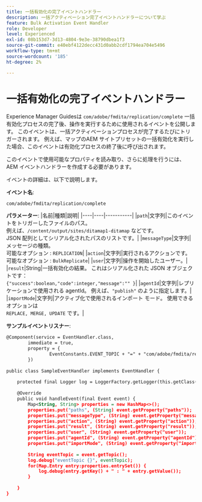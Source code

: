 ```yaml
---
title: 一括有効化の完了イベントハンドラー
description: 一括アクティベーション完了イベントハンドラーについて学ぶ
feature: Bulk Activation Event Handler
role: Developer
level: Experienced
exl-id: 08b153d7-3d13-4804-9e3e-38790dbea1f3
source-git-commit: e40ebf4122decc431d0abb2cdf1794ea704e5496
workflow-type: tm+mt
source-wordcount: '185'
ht-degree: 2%

---
```


# 一括有効化の完了イベントハンドラー

Experience Manager Guidesは `com/adobe/fmdita/replication/complete` 一括有効化プロセスの完了後、操作を実行するために使用されるイベントを公開します。 このイベントは、一括アクティベーションプロセスが完了するたびにトリガーされます。 例えば、マップのAEM サイトプリセットの一括有効化を実行した場合、このイベントは有効化プロセスの終了後に呼び出されます。

このイベントで使用可能なプロパティを読み取り、さらに処理を行うには、AEM イベントハンドラーを作成する必要があります。

イベントの詳細は、以下で説明します。

**イベント名**:

```
com/adobe/fmdita/replication/complete 
```

**パラメーター**:
|名前|種類|説明|
|----|----|-----------|
|`path`|文字列|このイベントをトリガーしたファイルのパス。 <br>例えば、`/content/output/sites/ditamap1-ditamap` などです。<br> JSON 配列としてシリアル化されたパスのリストです。|
|`messageType`|文字列|メッセージの種類。 <br> 可能なオプション : `REPLICATION`|
|`action`|文字列|実行されるアクションです。 <br> 可能なオプション : `BulkReplicate`|
|`user`|文字列|操作を開始したユーザー。|
|`result`|String|一括有効化の結果。 これはシリアル化された JSON オブジェクトです：<br>`{"success":boolean,"code":integer,"message":"" }`|
|`agentId`|文字列|レプリケーションで使用される agentId。 例えば、`"publish"` のように指定します。|
|`importMode`|文字列|アクティブ化で使用されるインポート モード。 使用できるオプションは <br>`REPLACE, MERGE, UPDATE` です。|


**サンプルイベントリスナー**:

```XML
@Component(service = EventHandler.class,
        immediate = true,
        property = {
                EventConstants.EVENT_TOPIC + "=" + "com/adobe/fmdita/replication/complete",
        })
 
public class SampleEventHandler implements EventHandler {
 
    protected final Logger log = LoggerFactory.getLogger(this.getClass());
 
    @Override
    public void handleEvent(final Event event) {
        Map<String, String> properties = new HashMap<>();
        properties.put("paths", (String) event.getProperty("paths"));
        properties.put("messageType", (String) event.getProperty("messageType"));
        properties.put("action", (String) event.getProperty("action"));
        properties.put("result", (String) event.getProperty("result"));
        properties.put("user", (String) event.getProperty("user"));
        properties.put("agentId", (String) event.getProperty("agentId"));
        properties.put("importMode", (String) event.getProperty("importMode"));
 
        String eventTopic = event.getTopic();
        log.debug("eventTopic {}", eventTopic);
        for(Map.Entry entry:properties.entrySet()) {
            log.debug(entry.getKey() + " : " + entry.getValue());
        }
 
    }
}
```
